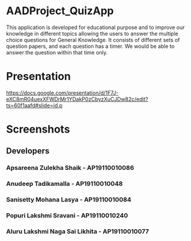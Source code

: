 # AADProject_QuizApp

This application is developed for educational purpose and to improve our knowledge in different topics allowing the users to answer the multiple choice questions for General Knowledge. It consists of different sets of question papers, and each question has a timer. We would be able to answer the question within that time only. 

# Presentation
https://docs.google.com/presentation/d/1F7J-eXC8mR04uexXFWDrMr1YDakP0zCbyzXuCJDw82c/edit?ts=60f1aafd#slide=id.p

# Screenshots

## Developers
### Apsareena Zulekha Shaik - AP19110010086
### Anudeep Tadikamalla - AP19110010048
### Sanisetty Mohana Lasya - AP19110010084
### Popuri Lakshmi Sravani - AP19110010240
### Aluru Lakshmi Naga Sai Likhita - AP19110010077
